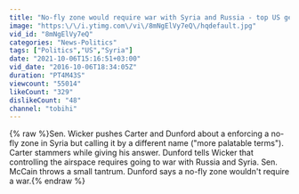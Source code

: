 ```yaml
---
title: "No-fly zone would require war with Syria and Russia - top US general"
image: "https:\/\/i.ytimg.com\/vi\/8mNgElVy7eQ\/hqdefault.jpg"
vid_id: "8mNgElVy7eQ"
categories: "News-Politics"
tags: ["Politics","US","Syria"]
date: "2021-10-06T15:16:51+03:00"
vid_date: "2016-10-06T18:34:05Z"
duration: "PT4M43S"
viewcount: "55014"
likeCount: "329"
dislikeCount: "48"
channel: "tobihi"
---
```

{% raw %}Sen. Wicker pushes Carter and Dunford about a enforcing a no-fly zone in Syria but calling it by a different name (&quot;more palatable terms&quot;). Carter stammers while giving his answer. Dunford tells Wicker that controlling the airspace requires going to war with Russia and Syria. Sen. McCain throws a small tantrum. Dunford says a no-fly zone wouldn't require a war.{% endraw %}
